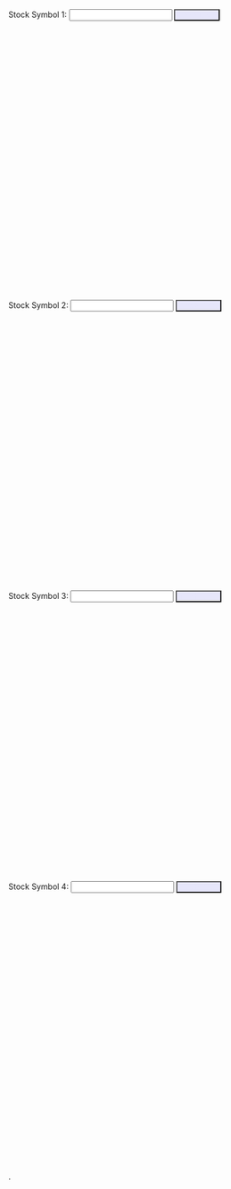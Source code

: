 <html>
<head>
  <title>Stock Graph</title>
  <script src="https://code.jquery.com/jquery-3.6.0.min.js"></script>
  <script src="https://cdn.jsdelivr.net/npm/chart.js"></script>
  <script>
      var charts = []; 
      var datasets = [];
      var maxDataPoints = 100;

      function fetchAndDisplayStockData(symbol, chartIndex) {
          localStorage.setItem('symbol-' + chartIndex, symbol);
          $.ajax({
              url: "https://alpha-vantage.p.rapidapi.com/query",
              headers: {
                  "X-RapidAPI-Key": "86d3c88c86mshe0398d184fbafbdp102e5bjsn36861be80236",
                  "X-RapidAPI-Host": "alpha-vantage.p.rapidapi.com"
              },
              data: {
                  interval: "1min",
                  function: "TIME_SERIES_INTRADAY",
                  symbol: symbol,
                  datatype: "json",
                  output_size: "compact"
              },
              success: function(data) {
                  // The rest of your success function here...
              },
              error: function() {
                  console.log("Failed to fetch stock data.");
              }
          });
      }

      function loadAndFetchStockData(chartIndex) {
          var symbol = localStorage.getItem('symbol-' + chartIndex);
          if (symbol) {
              document.getElementById('symbol-input-' + (chartIndex + 1)).value = symbol;
              fetchAndDisplayStockData(symbol, chartIndex);
          }
      }

      window.onload = function() {
          for (var i = 0; i < 4; i++) {
              loadAndFetchStockData(i);
          }
      };
  </script>
  <style>
      .chart-container {
          display: inline-block;
          width: 800px;
          height: 500px;
          margin-right: 50px;
      }

      .chart-canvas {
          max-width: 100%;
          max-height: 100%;
      }

      button {
          background-color: lavender;
          color: lavender;
      }
  </style>
</head>
<body>
  <div>
      <label for="symbol-input-1">Stock Symbol 1:</label>
      <input type="text" id="symbol-input-1">
      <button onclick="fetchAndDisplayStockData(document.getElementById('symbol-input-1').value, 0)">Fetch Data</button>
  </div>
  <div class="chart-container">
      <canvas id="chart-0" class="chart-canvas"></canvas>
  </div>

  <div>
      <label for="symbol-input-2">Stock Symbol 2:</label>
      <input type="text" id="symbol-input-2">
      <button onclick="fetchAndDisplayStockData(document.getElementById('symbol-input-2').value, 1)">Fetch Data</button>
  </div>
  <div class="chart-container">
      <canvas id="chart-1" class="chart-canvas"></canvas>
  </div>

  <div>
      <label for="symbol-input-3">Stock Symbol 3:</label>
      <input type="text" id="symbol-input-3">
      <button onclick="fetchAndDisplayStockData(document.getElementById('symbol-input-3').value, 2)">Fetch Data</button>
  </div>
  <div class="chart-container">
      <canvas id="chart-2" class="chart-canvas"></canvas>
  </div>

  <div>
      <label for="symbol-input-4">Stock Symbol 4:</label>
      <input type="text" id="symbol-input-4">
      <button onclick="fetchAndDisplayStockData(document.getElementById('symbol-input-4').value, 3)">Fetch Data</button>
  </div>
  <div class="chart-container">
      <canvas id="chart-3" class="chart-canvas"></canvas>
  </div>
</body>
</html>
.
